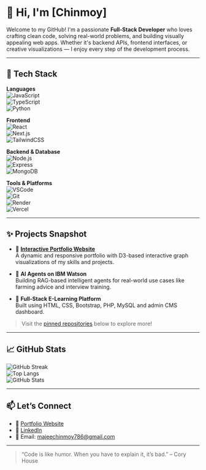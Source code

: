 # 👋 Hi, I'm [Chinmoy]

Welcome to my GitHub! I'm a passionate **Full-Stack Developer** who loves crafting clean code, solving real-world problems, and building visually appealing web apps. Whether it's backend APIs, frontend interfaces, or creative visualizations — I enjoy every step of the development process.

---

## 🔧 Tech Stack

**Languages**  
![JavaScript](https://img.shields.io/badge/-JavaScript-black?style=flat-square&logo=javascript)  
![TypeScript](https://img.shields.io/badge/-TypeScript-black?style=flat-square&logo=typescript)  
![Python](https://img.shields.io/badge/-Python-black?style=flat-square&logo=python)  

**Frontend**  
![React](https://img.shields.io/badge/-React-black?style=flat-square&logo=react)  
![Next.js](https://img.shields.io/badge/-Next.js-black?style=flat-square&logo=next.js)  
![TailwindCSS](https://img.shields.io/badge/-TailwindCSS-black?style=flat-square&logo=tailwind-css)

**Backend & Database**  
![Node.js](https://img.shields.io/badge/-Node.js-black?style=flat-square&logo=node.js)  
![Express](https://img.shields.io/badge/-Express-black?style=flat-square&logo=express)  
![MongoDB](https://img.shields.io/badge/-MongoDB-black?style=flat-square&logo=mongodb)

**Tools & Platforms**  
![VSCode](https://img.shields.io/badge/-VSCode-black?style=flat-square&logo=visual-studio-code)  
![Git](https://img.shields.io/badge/-Git-black?style=flat-square&logo=git)  
![Render](https://img.shields.io/badge/-Render-black?style=flat-square&logo=render)  
![Vercel](https://img.shields.io/badge/-Vercel-black?style=flat-square&logo=vercel)

---

## ✨ Projects Snapshot

- 🎯 **[Interactive Portfolio Website](https://portfoliocm.netlify.app/)**  
  A dynamic and responsive portfolio with D3-based interactive graph visualizations of my skills and projects.

- 🧠 **AI Agents on IBM Watson**  
  Building RAG-based intelligent agents for real-world use cases like farming advice and interview training.

- 🛒 **Full-Stack E-Learning Platform**  
  Built using HTML, CSS, Bootstrap, PHP, MySQL and admin CMS dashboard.

> Visit the [pinned repositories](#) below to explore more!

---

## 📈 GitHub Stats

![GitHub Streak](https://streak-stats.demolab.com?user=your-github-chinmoym1&theme=react)  
![Top Langs](https://github-readme-stats.vercel.app/api/top-langs/?username=your-github-chinmoym1&layout=compact&theme=tokyonight)  
![GitHub Stats](https://github-readme-stats.vercel.app/api?username=your-github-chinmoym1&show_icons=true&theme=tokyonight)

---

## 📫 Let’s Connect

- 🔗 [Portfolio Website](https://portfoliocm.netlify.app/)
- 💼 [LinkedIn](https://www.linkedin.com/in/chinmoy-majee-9a3189203)
- 📧 Email: majeechinmoy786@gmail.com

---

> “Code is like humor. When you have to explain it, it’s bad.” – Cory House  


<!--
**chinmoym1/chinmoym1** is a ✨ _special_ ✨ repository because its `README.md` (this file) appears on your GitHub profile.

Here are some ideas to get you started:

- 🔭 I’m currently working on ...
- 🌱 I’m currently learning ...
- 👯 I’m looking to collaborate on ...
- 🤔 I’m looking for help with ...
- 💬 Ask me about ...
- 📫 How to reach me: ...
- 😄 Pronouns: ...
- ⚡ Fun fact: ...
-->
